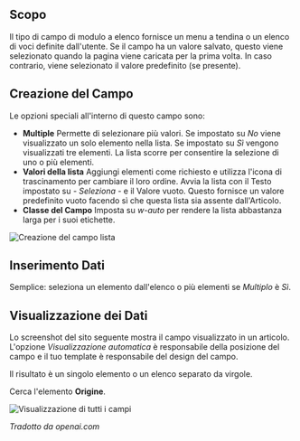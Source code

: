 <!-- Filename: J3.x:Adding_custom_fields/List_Field / Display title: Campo di Lista -->

## Scopo

Il tipo di campo di modulo a elenco fornisce un menu a tendina o un elenco di voci definite dall'utente. Se il campo ha un valore salvato, questo viene selezionato quando la pagina viene caricata per la prima volta. In caso contrario, viene selezionato il valore predefinito (se presente).

## Creazione del Campo

Le opzioni speciali all'interno di questo campo sono:

- **Multiple** Permette di selezionare più valori. Se impostato su *No* viene
visualizzato un solo elemento nella lista. Se impostato su *Sì* vengono visualizzati tre elementi. 
La lista scorre per consentire la selezione di uno o più elementi.
- **Valori della lista** Aggiungi elementi come richiesto e utilizza l'icona di trascinamento per cambiare il loro ordine. 
Avvia la lista con il Testo impostato su *- Seleziona -* e il Valore vuoto. 
Questo fornisce un valore predefinito vuoto facendo sì che questa lista sia assente dall'Articolo.
- **Classe del Campo** Imposta su *w-auto* per rendere la lista abbastanza larga per i
suoi etichette.

![Creazione del campo lista](../../../en/images/fields/fields-list.png "Creazione del Campo Lista")


## Inserimento Dati

Semplice: seleziona un elemento dall'elenco o più elementi se *Multiplo* è *Sì*.


## Visualizzazione dei Dati

Lo screenshot del sito seguente mostra il campo visualizzato in un articolo. L'opzione *Visualizzazione automatica* è responsabile della posizione del campo e il tuo template è responsabile del design del campo.

Il risultato è un singolo elemento o un elenco separato da virgole.

Cerca l'elemento **Origine**.

![Visualizzazione di tutti i campi](../../../en/images/fields/fields-display.png "Visualizzazione dei campi")

*Tradotto da openai.com*

